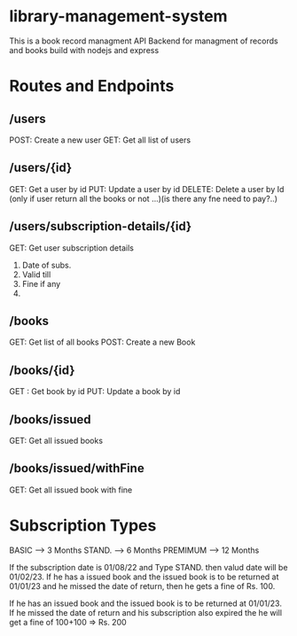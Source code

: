 # library-management-system
This is a book record managment API Backend for managment of records and books build with nodejs and express

# Routes and Endpoints
## /users
POST: Create a new user
GET:  Get all list of users

## /users/{id}
GET: Get a user by id
PUT: Update a user by id
DELETE: Delete a user by Id (only if user return all the books or not ...)(is there any fne need to pay?..)


## /users/subscription-details/{id}
GET: Get user subscription details
1. Date of subs.
2. Valid till
3. Fine if any
4. 

## /books
GET: Get list of all books
POST: Create a new Book

## /books/{id}
GET : Get book by id
PUT: Update a book by id
<!-- DELETE: Delete a book by id. -->

## /books/issued
GET: Get all issued books

## /books/issued/withFine
GET: Get all issued book with fine

# Subscription Types

BASIC --> 3 Months
STAND. --> 6 Months
PREMIMUM --> 12 Months


If the subscription date is 01/08/22 and Type STAND. then valud date will be 01/02/23.
If he has a issued book and the issued book is to be returned at 01/01/23 and he missed the date of return, then he gets a fine of Rs. 100.

If he has an issued book and the issued book is to be returned at 01/01/23. If he missed the date of return and his subscription also expired the he will get a fine of 100+100 => Rs. 200


<!-- // npm i nodemon --save-dev to save it as a dev dependency means only install for devloping not in deploying-->